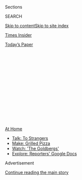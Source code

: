 <div id="app">

<div>

<div>

<div>

<div class="NYTAppHideMasthead css-1q2w90k e1suatyy0">

<div class="section css-ui9rw0 e1suatyy2">

<div class="css-eph4ug er09x8g0">

<div class="css-6n7j50">

</div>

<span class="css-1dv1kvn">Sections</span>

<div class="css-10488qs">

<span class="css-1dv1kvn">SEARCH</span>

</div>

[Skip to content](#site-content)[Skip to site index](#site-index)

</div>

<div id="masthead-section-label" class="css-1wr3we4 eaxe0e00">

[Times
Insider](https://www.nytimes3xbfgragh.onion/section/reader-center)

</div>

<div class="css-10698na e1huz5gh0">

</div>

</div>

<div id="masthead-bar-one" class="section hasLinks css-15hmgas e1csuq9d3">

<div class="css-uqyvli e1csuq9d0">

</div>

<div class="css-1uqjmks e1csuq9d1">

</div>

<div class="css-9e9ivx">

[](https://myaccount.nytimes3xbfgragh.onion/auth/login?response_type=cookie&client_id=vi)

</div>

<div class="css-1bvtpon e1csuq9d2">

[Today’s
Paper](https://www.nytimes3xbfgragh.onion/section/todayspaper)

</div>

</div>

</div>

</div>

<div data-aria-hidden="false">

<div id="site-content" data-role="main">

<div>

<div class="css-1aor85t" style="opacity:0.000000001;z-index:-1;visibility:hidden">

<div class="css-1hqnpie">

<div class="css-epjblv">

<span class="css-17xtcya">[Times
Insider](/section/reader-center)</span><span class="css-x15j1o">|</span><span class="css-fwqvlz">Letting
Their Cameras Transport
You</span>

</div>

<div class="css-k008qs">

<div class="css-1iwv8en">

<span class="css-18z7m18"></span>

<div>

</div>

</div>

<span class="css-1n6z4y">https://nyti.ms/33mDoSO</span>

<div class="css-1705lsu">

<div class="css-4xjgmj">

<div class="css-4skfbu" data-role="toolbar" data-aria-label="Social Media Share buttons, Save button, and Comments Panel with current comment count" data-testid="share-tools">

  - 
  - 
  - 
  - 
    
    <div class="css-6n7j50">
    
    </div>

  - 
  - 

</div>

</div>

</div>

</div>

</div>

</div>

<div id="NYT_TOP_BANNER_REGION" class="css-13pd83m">

<div>

<div id="maps-athome-menu" class="section interactive-content interactive-size-medium css-1edisqu">

<div class="css-17ih8de interactive-body">

<div class="at-home-nav__innerContainer">

<div class="at-home-nav__title">

[At
Home](https://www.nytimes3xbfgragh.onion/spotlight/at-home?action=click&pgtype=Article&state=default&region=TOP_BANNER&context=at_home_menu)

</div>

  - [Talk: To
    Strangers](https://www.nytimes3xbfgragh.onion/2020/08/03/well/family/the-benefits-of-talking-to-strangers.html?action=click&pgtype=Article&state=default&region=TOP_BANNER&context=at_home_menu)
  - [Make: Grilled
    Pizza](https://www.nytimes3xbfgragh.onion/2020/08/01/at-home/coronavirus-make-pizza-on-a-grill.html?action=click&pgtype=Article&state=default&region=TOP_BANNER&context=at_home_menu)
  - [Watch: 'The
    Goldbergs'](https://www.nytimes3xbfgragh.onion/2020/07/31/arts/television/goldbergs-abc-stream.html?action=click&pgtype=Article&state=default&region=TOP_BANNER&context=at_home_menu)
  - [Explore: Reporters' Google
    Docs](https://www.nytimes3xbfgragh.onion/interactive/2020/at-home/even-more-reporters-editors-diaries-lists-recommendations.html?action=click&pgtype=Article&state=default&region=TOP_BANNER&context=at_home_menu)

</div>

</div>

</div>

</div>

</div>

<div id="top-wrapper" class="css-1sy8kpn">

<div id="top-slug" class="css-l9onyx">

Advertisement

</div>

[Continue reading the main
story](#after-top)

<div class="ad top-wrapper" style="text-align:center;height:100%;display:block;min-height:250px">

<div id="top" class="place-ad" data-position="top" data-size-key="top">

</div>

</div>

<div id="after-top">

</div>

</div>

<div>

<div id="sponsor-wrapper" class="css-1hyfx7x">

<div id="sponsor-slug" class="css-19vbshk">

Supported by

</div>

[Continue reading the main
story](#after-sponsor)

<div id="sponsor" class="ad sponsor-wrapper" style="text-align:center;height:100%;display:block">

</div>

<div id="after-sponsor">

</div>

</div>

<div class="css-186x18t">

Times Insider

</div>

<div class="css-1vkm6nb ehdk2mb0">

# Letting Their Cameras Transport You

</div>

With some of the finest photojournalists as your guide, The World
Through a Lens series offers immersive escapes.

<div class="css-18e8msd">

<div class="css-pdw9fk epjyd6m0">

<div class="css-1txwxcy ey68jwv0" data-aria-hidden="true">

[![Stephen
Hiltner](https://static01.graylady3jvrrxbe.onion/images/2018/06/13/multimedia/author-stephen-hiltner/author-stephen-hiltner-thumbLarge-v2.jpg
"Stephen Hiltner")](https://www.nytimes3xbfgragh.onion/by/stephen-hiltner)[![Phaedra
Brown](https://static01.graylady3jvrrxbe.onion/images/2019/03/01/multimedia/author-phaedra-brown/author-phaedra-brown-thumbLarge.png
"Phaedra Brown")](https://www.nytimes3xbfgragh.onion/by/phaedra-brown)

</div>

<div class="css-1baulvz">

By [<span class="css-1baulvz" itemprop="name">Stephen
Hiltner</span>](https://www.nytimes3xbfgragh.onion/by/stephen-hiltner)
and [<span class="css-1baulvz last-byline" itemprop="name">Phaedra
Brown</span>](https://www.nytimes3xbfgragh.onion/by/phaedra-brown)

</div>

</div>

  - 
    
    <div class="css-ld3wwf e16638kd2">
    
    Aug. 3,
    2020
    
    </div>

  - 
    
    <div class="css-4xjgmj">
    
    <div class="css-d8bdto" data-role="toolbar" data-aria-label="Social Media Share buttons, Save button, and Comments Panel with current comment count" data-testid="share-tools">
    
      - 
      - 
      - 
      - 
        
        <div class="css-6n7j50">
        
        </div>
    
      - 
      - 
    
    </div>
    
    </div>

</div>

</div>

<div class="section meteredContent css-1r7ky0e" name="articleBody" itemprop="articleBody">

<div class="css-1fanzo5 StoryBodyCompanionColumn">

<div class="css-53u6y8">

[*Times
Insider*](https://www.nytimes3xbfgragh.onion/series/times-insider)
*explains who we are and what we do, and delivers behind-the-scenes
insights into how our journalism comes together.*

For those of us lucky enough to have avoided the coronavirus itself, the
most noticeable change in our daily reality might be our relative lack
of mobility. Traveling to the grocery store can feel like an odyssey.
Traveling internationally can feel like a [distant
dream](https://www.nytimes3xbfgragh.onion/2020/07/28/travel/future-travel-bucket-list-coronavirus.html).

Of course, the loss of our collective ability to travel pales in
comparison to the
[many](https://www.nytimes3xbfgragh.onion/interactive/2020/05/24/us/us-coronavirus-deaths-100000.html)
[other](https://www.nytimes3xbfgragh.onion/interactive/2020/03/27/world/europe/coronavirus-italy-bergamo.html)
[existential](https://www.nytimes3xbfgragh.onion/2020/04/22/world/africa/coronavirus-hunger-crisis.html)
[crises](https://www.nytimes3xbfgragh.onion/interactive/2020/world/coronavirus-health-care-workers.html)
[posed](https://www.nytimes3xbfgragh.onion/2020/05/04/nyregion/coronavirus-nyc-burials-muslim.html)
[by](https://www.nytimes3xbfgragh.onion/2020/07/01/nyregion/Coronavirus-hospitals.html)
[this](https://www.nytimes3xbfgragh.onion/2020/06/22/nyregion/nyc-evictions-moratorium-coronavirus.html)
[pandemic](https://www.nytimes3xbfgragh.onion/2020/07/23/business/economy/unemployment-economy-coronavirus.html).
But there’s no denying that, for many of us, our inability to venture
out — beyond the borders of our homes, our states, our countries — has
made the past several months (and the prospect of many months to come)
all the more challenging.

So, back in March, as travel restrictions began to lock people in place
all around the world, we editors on the Travel desk launched a new
visual series to help readers cope. We called it [The World Through a
Lens](https://www.nytimes3xbfgragh.onion/column/the-world-through-a-lens).
The idea was to showcase some of our planet’s most beautiful and
intriguing places, and to introduce readers to aspects of global culture
— whether
[agricultural](https://www.nytimes3xbfgragh.onion/2020/05/12/travel/italy-saffron.html)
or
[religious](https://www.nytimes3xbfgragh.onion/2020/04/22/travel/a-glimpse-inside-the-secluded-world-of-a-georgian-convent.html)
or
[historical](https://www.nytimes3xbfgragh.onion/2020/04/15/travel/colombia-lost-city-ciudad-perdida.html)
— that, in these months of stasis, might otherwise have remained hidden
from our
view.

</div>

</div>

<div id="scrolly-instance-1" class="css-72v2ez scrolly-container">

<div class="css-138aqwl">

<div class="css-i4j11y">

![photo](https://static01.graylady3jvrrxbe.onion/images/2020/08/03/travel/31insider-trv-1/13travel-vermont-1-mobileMasterAt3x-v2.jpg)![photo](https://static01.graylady3jvrrxbe.onion/images/2020/08/03/travel/31insider-trv-2/15travel-colombia-04-mobileMasterAt3x.jpg)![photo](https://static01.graylady3jvrrxbe.onion/images/2020/08/03/travel/31insider-trv/27travel-michigan-09-mobileMasterAt3x.jpg)

Caleb Kenna

</div>

</div>

The photographer Caleb Kenna specializes in aerial photography. This
shot was taken in Goshen, Vt., using a drone.

Stephen Hiltner, an editor on the Travel team, photographed and wrote
about Colombia’s ancient Ciudad Perdida. The trail to Ciudad Perdida
follows the Buritaca River, whose waters offer trekkers a chance to cool
off during unforgivingly hot days.

Tony Cenicola captured this shot of a bull moose at the Rock Harbor
Campground on Michigan’s Isle Royale.

</div>

<div class="css-1fanzo5 StoryBodyCompanionColumn">

<div class="css-53u6y8">

Our goal with this series is slightly different from that of our typical
Travel fare. Instead of inspiring travel among our readers or describing
the travels of our contributors, we’re aiming to *approximate* elements
of travel itself — to provide a kind of virtual travel substitute that
soothes, transports and distracts.

But escapism isn’t the only objective. At its best, travel can transform
us: It can awaken us to the [restorative power of
nature](https://www.nytimes3xbfgragh.onion/2020/06/24/travel/dolomites-italy-hut-hiking.html);
it can broaden our ability to [understand and appreciate dissimilar
cultures](https://www.nytimes3xbfgragh.onion/2020/06/08/travel/lens-sheep-island-maine.html);
it can help us become more empathetic to [people whose lives fall
outside the scope of our day-to-day
routines](https://www.nytimes3xbfgragh.onion/2020/06/15/travel/gujarat-india-portraits.html).
These, too, are things we hope the series can provide, especially at a
time when such transformations aren’t available to many of us via direct
experience.

To achieve all that, we’ve tried to create immersive visual experiences;
every story in the series is driven by images. (Instead of assigning
photographers to shoot new work, we are relying on photojournalists with
previously shot, and unpublished, portfolios.) We’ve also tried to
create a more intuitive and symbiotic relationship between images and
text. (In most cases, the journalist who took the pictures is also the
one who wrote the copy.) And as a general rule, we’ve avoided “service”
information: no hotel plugs or restaurant reviews, no recommended
itineraries. The focus is on the people and the places themselves, as
seen and captured by some of the best photojournalists in the world.

</div>

</div>

<div class="css-1fanzo5 StoryBodyCompanionColumn">

<div class="css-53u6y8">

In this week’s installment, we carry you to rural Patagonia to observe
some of the region’s remote schoolhouses. As with our other destinations
(dip into the [four-month
archive](https://www.nytimes3xbfgragh.onion/column/the-world-through-a-lens)
to see more), we hope you enjoy — and are transformed by — the virtual
journey.

</div>

</div>

<div>

</div>

</div>

<div>

</div>

<div>

</div>

<div>

</div>

<div>

<div id="bottom-wrapper" class="css-1ede5it">

<div id="bottom-slug" class="css-l9onyx">

Advertisement

</div>

[Continue reading the main
story](#after-bottom)

<div id="bottom" class="ad bottom-wrapper" style="text-align:center;height:100%;display:block;min-height:90px">

</div>

<div id="after-bottom">

</div>

</div>

</div>

</div>

</div>

## Site Index

<div>

</div>

## Site Information Navigation

  - [© <span>2020</span> <span>The New York Times
    Company</span>](https://help.nytimes3xbfgragh.onion/hc/en-us/articles/115014792127-Copyright-notice)

<!-- end list -->

  - [NYTCo](https://www.nytco.com/)
  - [Contact
    Us](https://help.nytimes3xbfgragh.onion/hc/en-us/articles/115015385887-Contact-Us)
  - [Work with us](https://www.nytco.com/careers/)
  - [Advertise](https://nytmediakit.com/)
  - [T Brand Studio](http://www.tbrandstudio.com/)
  - [Your Ad
    Choices](https://www.nytimes3xbfgragh.onion/privacy/cookie-policy#how-do-i-manage-trackers)
  - [Privacy](https://www.nytimes3xbfgragh.onion/privacy)
  - [Terms of
    Service](https://help.nytimes3xbfgragh.onion/hc/en-us/articles/115014893428-Terms-of-service)
  - [Terms of
    Sale](https://help.nytimes3xbfgragh.onion/hc/en-us/articles/115014893968-Terms-of-sale)
  - [Site
    Map](https://spiderbites.nytimes3xbfgragh.onion)
  - [Help](https://help.nytimes3xbfgragh.onion/hc/en-us)
  - [Subscriptions](https://www.nytimes3xbfgragh.onion/subscription?campaignId=37WXW)

</div>

</div>

</div>

</div>
